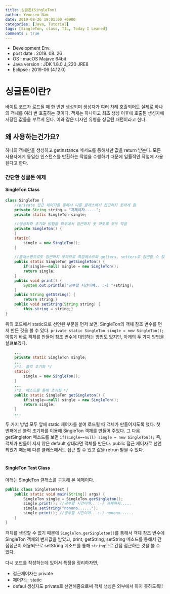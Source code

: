 ```yaml
---
title: 싱글톤(SingleTon)
author: Yeonseo Nam
date: 2019-08-26 19:01:00 +0900
categories: [Java, Tutorial]
tags: [SingleTon, class, TIL, Today I Leaned]
comments : true
---
```

* Development Env.
* post date : 2019. 08. 26
* OS : macOS Majave 64bit
* Java version : JDK 1.8.0 J_220 JRE8
* Eclipse : 2019-06 (4.12.0)

# 싱글톤이란?

바이트 코드가 로드될 때 한 번만 생성되며 생성자가 여러 차례 호출되어도 실제로 하나의 객체를 여러 번 호출하는 것이다. 객채는 하나이고 최초 생성 이후에 호출된 생성자에 저장된 값들을 부르게 된다. 이와 같은 디자인 유형을 싱글턴 패턴이라고 한다.


## 왜 사용하는건가요?

하나의 객체만을 생성하고 getInstance 메서드를 통해서만 값을 return 받는다. 모든 사용자에게 동일한 인스턴스를 반환하는 작업을 수행하기 때문에 일률적인 작업에 사용된다고 한다.


### 간단한 싱글톤 예제

#### SingleTon Class

```java
class SingleTon {
	//private 접근 제어자를 통해서 다른 클래스에서 접근하지 못하게 함
	private String string = "과제하자.....";
	private static SingleTon single; 
    
    //생성자와 초기화 방법을 외부에서 접근하지 못 하도록 모두 막음
    private SingleTon() {
	}
	static{
		single = new SingleTon();
	}
	
    //클래스명으로도 접근하지 못하므로 특정메소드와 getters, setters로 접근할 수 있게 함
	public static SingleTon getSingleTon() {
		if(single==null) single = new SingleTon();
		return single;
	}
	public void print() {
		System.out.println("공부할 시간이야.. :-) "+string);
	}
	public String getString() {
		return string;}
	public void setString(String string) {
		this.string = string;}
}
```

위의 코드에서 static으로 선언된 부분을 먼저 보면, SingleTon의 객체 참조 변수를 먼저 만든 것을 볼 수 있다. `private static SingleTon single = new SingleTon();` 이렇게 바로 객체를 만들어 참조 변수에 대입하는 방법도 있지만, 아래의 두 가지 방법을 살펴보겠다. 

```java
    ...
    private static SingleTon single;
    ...
    /*1. 블럭 초기화 */
    static{
        single = new SingleTon();
    }
    ...
    /*2. 메소드를 통해 초기화 */
    public static SingleTon getSingleton() {
        if(single==null) single = new SingleTon();
        return single;
    }
    ...
```

두 가지 방법 모두 앞에 static 제어자를 붙여 로드될 때 객체가 만들어지도록 했다. 첫 번째에선 블럭 초기화를 이용해 SingleTon 객체를 만들어 주었다. 그 다음 getSingleton 메소드를 보면 `if(single==null) single = new SingleTon();` 즉, 객체가 만들어 지지 않은 default 상태라면 객체를 만든다. public 접근 제어자로 선언되었기 때문에 다른 클래스에서도 접근 할 수 있고 값을 retrun 받을 수 있다.

# 
#### SingleTon Test Class

아래는 SingleTon 클래스를 구동해 본 예제이다.


```java
public class SingleTonTest {
	public static void main(String[] args) {
		SingleTon single = SingleTon.gerSingleton();
		single.print(); //공부할 시간이야.. :-) 과제하자.....
		single.setString("nonono......");
		single.print(); //공부할 시간이야.. :-) nonono......
	}
}
```
객체를 생성할 수 없기 때문에 `SingleTon.gerSingleton()`를 통해서 객체 참조 변수에 SingleTon 객체의 번지값을 받았고, print, getString, setString 메소드를 통해서 간접접근이 허용되므로 setString 메소드를 통해 `string`으로 간접 접근하는 것을 볼 수 있다.


다시 코드를 작성하는데 있어서 특징을 정리하자면,
* 접근제어자는 private
* 제어자는 static
* defaul 생성자도 private로 선언해줌으로써 객체 생성은 외부에서 하지 못하도록!!

